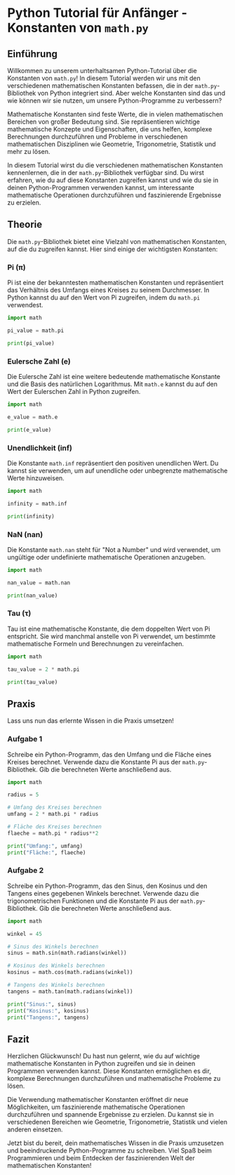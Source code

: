 # Python Tutorial für Anfänger - Konstanten von `math.py`

## Einführung
Willkommen zu unserem unterhaltsamen Python-Tutorial über die Konstanten von `math.py`! In diesem Tutorial werden wir uns mit den verschiedenen mathematischen Konstanten befassen, die in der `math.py`-Bibliothek von Python integriert sind. Aber welche Konstanten sind das und wie können wir sie nutzen, um unsere Python-Programme zu verbessern?

Mathematische Konstanten sind feste Werte, die in vielen mathematischen Bereichen von großer Bedeutung sind. Sie repräsentieren wichtige mathematische Konzepte und Eigenschaften, die uns helfen, komplexe Berechnungen durchzuführen und Probleme in verschiedenen mathematischen Disziplinen wie Geometrie, Trigonometrie, Statistik und mehr zu lösen.

In diesem Tutorial wirst du die verschiedenen mathematischen Konstanten kennenlernen, die in der `math.py`-Bibliothek verfügbar sind. Du wirst erfahren, wie du auf diese Konstanten zugreifen kannst und wie du sie in deinen Python-Programmen verwenden kannst, um interessante mathematische Operationen durchzuführen und faszinierende Ergebnisse zu erzielen.

## Theorie
Die `math.py`-Bibliothek bietet eine Vielzahl von mathematischen Konstanten, auf die du zugreifen kannst. Hier sind einige der wichtigsten Konstanten:

### Pi (π)
Pi ist eine der bekanntesten mathematischen Konstanten und repräsentiert das Verhältnis des Umfangs eines Kreises zu seinem Durchmesser. In Python kannst du auf den Wert von Pi zugreifen, indem du `math.pi` verwendest.

```python
import math

pi_value = math.pi

print(pi_value)
```

### Eulersche Zahl (e)
Die Eulersche Zahl ist eine weitere bedeutende mathematische Konstante und die Basis des natürlichen Logarithmus. Mit `math.e` kannst du auf den Wert der Eulerschen Zahl in Python zugreifen.

```python
import math

e_value = math.e

print(e_value)
```

### Unendlichkeit (inf)
Die Konstante `math.inf` repräsentiert den positiven unendlichen Wert. Du kannst sie verwenden, um auf unendliche oder unbegrenzte mathematische Werte hinzuweisen.

```python
import math

infinity = math.inf

print(infinity)
```

### NaN (nan)
Die Konstante `math.nan` steht für "Not a Number" und wird verwendet, um ungültige oder undefinierte mathematische Operationen anzugeben.

```python
import math

nan_value = math.nan

print(nan_value)
```

### Tau (τ)
Tau ist eine mathematische Konstante, die dem doppelten Wert von Pi entspricht. Sie wird manchmal anstelle von Pi verwendet, um bestimmte mathematische Formeln und Berechnungen zu vereinfachen.

```python
import math

tau_value = 2 * math.pi

print(tau_value)
```

## Praxis
Lass uns nun das erlernte Wissen in die Praxis umsetzen!

### Aufgabe 1
Schreibe ein Python-Programm, das den Umfang und die Fläche eines Kreises berechnet. Verwende dazu die Konstante Pi aus der `math.py`-Bibliothek. Gib die berechneten Werte anschließend aus.

```python
import math

radius = 5

# Umfang des Kreises berechnen
umfang = 2 * math.pi * radius

# Fläche des Kreises berechnen
flaeche = math.pi * radius**2

print("Umfang:", umfang)
print("Fläche:", flaeche)
```

### Aufgabe 2
Schreibe ein Python-Programm, das den Sinus, den Kosinus und den Tangens eines gegebenen Winkels berechnet. Verwende dazu die trigonometrischen Funktionen und die Konstante Pi aus der `math.py`-Bibliothek. Gib die berechneten Werte anschließend aus.

```python
import math

winkel = 45

# Sinus des Winkels berechnen
sinus = math.sin(math.radians(winkel))

# Kosinus des Winkels berechnen
kosinus = math.cos(math.radians(winkel))

# Tangens des Winkels berechnen
tangens = math.tan(math.radians(winkel))

print("Sinus:", sinus)
print("Kosinus:", kosinus)
print("Tangens:", tangens)
```

## Fazit
Herzlichen Glückwunsch! Du hast nun gelernt, wie du auf wichtige mathematische Konstanten in Python zugreifen und sie in deinen Programmen verwenden kannst. Diese Konstanten ermöglichen es dir, komplexe Berechnungen durchzuführen und mathematische Probleme zu lösen.

Die Verwendung mathematischer Konstanten eröffnet dir neue Möglichkeiten, um faszinierende mathematische Operationen durchzuführen und spannende Ergebnisse zu erzielen. Du kannst sie in verschiedenen Bereichen wie Geometrie, Trigonometrie, Statistik und vielen anderen einsetzen.

Jetzt bist du bereit, dein mathematisches Wissen in die Praxis umzusetzen und beeindruckende Python-Programme zu schreiben. Viel Spaß beim Programmieren und beim Entdecken der faszinierenden Welt der mathematischen Konstanten!